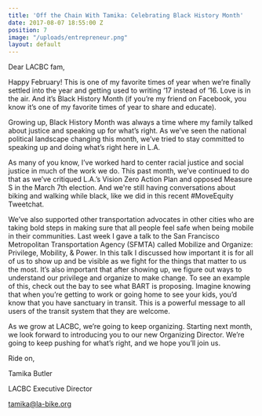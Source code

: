 ```yaml
---
title: 'Off the Chain With Tamika: Celebrating Black History Month'
date: 2017-08-07 18:55:00 Z
position: 7
image: "/uploads/entrepreneur.png"
layout: default
---
```


Dear LACBC fam,

Happy February! This is one of my favorite times of year when we’re finally settled into the year and getting used to writing ‘17 instead of ‘16. Love is in the air. And it’s Black History Month (if you’re my friend on Facebook, you know it’s one of my favorite times of year to share and educate).

Growing up, Black History Month was always a time where my family talked about justice and speaking up for what’s right. As we’ve seen the national political landscape changing this month, we’ve tried to stay committed to speaking up and doing what’s right here in L.A.

As many of you know, I’ve worked hard to center racial justice and social justice in much of the work we do. This past month, we’ve continued to do that as we’ve critiqued L.A.’s Vision Zero Action Plan and opposed Measure S in the March 7th election. And we're still having conversations about biking and walking while black, like we did in this recent #MoveEquity Tweetchat.

We’ve also supported other transportation advocates in other cities who are taking bold steps in making sure that all people feel safe when being mobile in their communities. Last week I gave a talk to the San Francisco Metropolitan Transportation Agency (SFMTA) called Mobilize and Organize: Privilege, Mobility, & Power. In this talk I discussed how important it is for all of us to show up and be visible as we fight for the things that matter to us the most. It’s also important that after showing up, we figure out ways to understand our privilege and organize to make change. To see an example of this, check out the bay to see what BART is proposing. Imagine knowing that when you’re getting to work or going home to see your kids, you’d know that you have sanctuary in transit. This is a powerful message to all users of the transit system that they are welcome.

As we grow at LACBC, we’re going to keep organizing. Starting next month, we look forward to introducing you to our new Organizing Director. We’re going to keep pushing for what’s right, and we hope you’ll join us.  



Ride on,



Tamika Butler

LACBC Executive Director

tamika@la-bike.org
